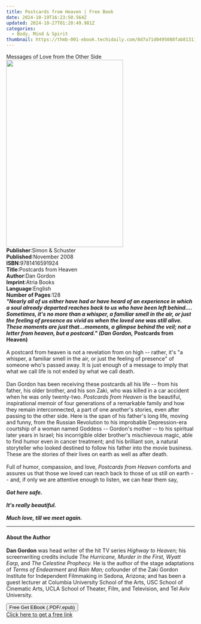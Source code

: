 ```yaml
---
title: Postcards from Heaven | Free Book
date: 2024-10-19T16:23:50.564Z
updated: 2024-10-27T01:20:49.981Z
categories:
  - Body, Mind & Spirit
thumbnail: https://thmb-001-ebook.techidaily.com/8d7a71d0495088fab813110526cbc6770a7f7475a39b679768b54b57c3898b46.jpg
---
```

<main id="book-container">
  <div class="flex flex-col">
    <div class="book-brief flex-1 py-6 px-4 sm:p-6 md:py-10 md:px-8">
      <!-- brief-->
      <div class="book-brief-main">Messages of Love from the Other Side</div>
    </div>
    <div
      class="book-meta-info flex-1 grid gap-4 col-start-1 col-end-3 row-start-1 sm:mb-6 sm:grid-cols-4 lg:gap-6 lg:col-start-2 lg:row-end-6 lg:row-span-6 lg:mb-0"
    >
      <div
        class="book-meta-info-left place-content-center mt-4 p-4 text-sm leading-6 col-start-2 col-span-2 dark:text-slate-400"
      >
        <img
          class="w-full h-500 object-cover rounded-lg sm:h-255 sm:col-span-2 lg:col-span-full"
          src="https://img-001-ebook.techidaily.com/ad3fac67b5901cda2704c074c29c23ce30f9afbec9f01da469716f8dc7ee03df.jpg"
          alt=""
          width="312"
          height="500"
        />
      </div>
      <div
        class="book-meta-info-right mt-2 col-start-1 row-start-2 col-span-3 self-center"
      >
        <!-- meta data  -->
        <div class="flex flex-col px-4 md:px-8">
          <div class="flex-1">
            <strong>Publisher</strong>:<span class="px-2"
              >Simon &amp; Schuster</span
            >
          </div>
          <div class="flex-1">
            <strong>Published</strong>:<span class="px-2">November 2008</span>
          </div>
          <div class="flex-1">
            <strong>ISBN</strong>:<span class="px-2">9781416591924</span>
          </div>
          <div class="flex-1">
            <strong>Title</strong>:<span class="px-2"
              >Postcards from Heaven</span
            >
          </div>
          <div class="flex-1">
            <strong>Author</strong>:<span class="px-2">Dan Gordon</span>
          </div>
          <div class="flex-1">
            <strong>Imprint</strong>:<span class="px-2">Atria Books</span>
          </div>
          <div class="flex-1">
            <strong>Language</strong>:<span class="px-2">English</span>
          </div>
          <div class="flex-1">
            <strong>Number of Pages</strong>:<span class="px-2">128</span>
          </div>
        </div>
      </div>
    </div>
    <div class="book-description flex-1 py-6 px-4 sm:p-6 md:py-10 md:px-8">
      <div class="book-description-main">
        <div accordion-content="" id="description">
          <b
            ><i
              >"Nearly all of us either have had or have heard of an experience
              in which a soul already departed reaches back to us who have been
              left behind.... Sometimes, it's no more than a whisper, a familiar
              smell in the air, or just the feeling of presence as vivid as when
              the loved one was still alive. These moments are just
              that...moments, a glimpse behind the veil; not a letter from
              heaven, but a postcard." (Dan Gordon,</i
            >
            Postcards from Heaven)</b
          ><br /><br />
          A postcard from heaven is not a revelation from on high -- rather,
          it's "a whisper, a familiar smell in the air, or just the feeling of
          presence" of someone who's passed away. It is just enough of a message
          to imply that what we call life is not ended by what we call death.
          <br /><br />
          Dan Gordon has been receiving these postcards all his life -- from his
          father, his older brother, and his son Zaki, who was killed in a car
          accident when he was only twenty-two. <i>Postcards from Heaven</i> is
          the beautiful, inspirational memoir of four generations of a
          remarkable family and how they remain interconnected, a part of one
          another's stories, even after passing to the other side. Here is the
          span of his father's long life, moving and funny, from the Russian
          Revolution to his improbable Depression-era courtship of a woman named
          Goddess -- Gordon's mother -- to his spiritual later years in Israel;
          his incorrigible older brother's mischievous magic, able to find humor
          even in cancer treatment; and his brilliant son, a natural storyteller
          who looked destined to follow his father into the movie business.
          These are the stories of their lives on earth as well as after death.
          <br /><br />
          Full of humor, compassion, and love,
          <i>Postcards from Heaven</i> comforts and assures us that those we
          loved can reach back to those of us still on earth -- and, if only we
          are attentive enough to listen, we can hear them say, <br /><br /><b
            ><i>
              Got here safe. <br /><br />
              It's really beautiful. <br /><br />
              Much love, till we meet again.
            </i></b
          >
        </div>
        <div class="accordion-fader"></div>
      </div>
    </div>
    <div class="book-excerpts flex-1 py-6 px-4 sm:p-6 md:py-10 md:px-8">
      <!-- excerpts-->
      <div class="book-excerpts-main">
        <hr />
        <h4 class="placeholder placeholder-heading">
          <span>About the Author</span>
        </h4>
        <p>
          <b>Dan Gordon</b> was head writer of the hit TV series
          <i>Highway to Heaven;</i> his screenwriting credits include
          <i>The Hurricane, Murder in the First, Wyatt Earp,</i> and
          <i>The Celestine Prophecy.</i> He is the author of the stage
          adaptations of <i>Terms of Endearment</i> and
          <i>Rain Man;</i> cofounder of the Zaki Gordon Institute for
          Independent Filmmaking in Sedona, Arizona; and has been a guest
          lecturer at Columbia University School of the Arts, USC School of
          Cinematic Arts, UCLA School of Theater, Film, and Television, and Tel
          Aviv University.
        </p>
      </div>
    </div>
    <div
      class="book-about-author flex-1 py-6 px-4 sm:p-6 md:py-10 md:px-8"
    ></div>
    <div class="book-free-get flex-1 py-6 px-4 sm:p-6 md:py-10 md:px-8">
      <button
        id="btn-free-get"
        class="bg-blue-500 hover:bg-blue-700 text-white font-bold py-2 px-4 rounded"
      >
        Free Get EBook (.PDF/.epub)
      </button>
      <div id="countdown-display" class="px-2 text-lg mt-2"></div>
      <a
        id="free-link"
        class="hidden bg-blue-500 hover:bg-blue-700 text-white font-bold py-2 px-4 rounded"
        href="https://www.ebooks.com/en-us/book/211315078/postcards-from-heaven/dan-gordon/"
        target="_blank"
        >Click here to get a free link</a
      >
    </div>
    <script>
      let countdownTime = 0;
      let countdownInterval = null;
      document
        .getElementById('btn-free-get')
        .addEventListener('click', startCountdown);
      function startCountdown() {
        countdownTime = new Date().getTime() + 60000 * 3;
        countdownInterval = setInterval(updateCountdown, 1000);
        document.getElementById('btn-free-get').disabled = true;
        document
          .getElementById('btn-free-get')
          .classList.add('bg-gray-500', 'cursor-not-allowed');
      }
      function updateCountdown() {
        let currentTime = new Date().getTime();
        let timeLeft = countdownTime - currentTime;
        let secondsLeft = Math.floor(timeLeft / 1000);
        document.getElementById('countdown-display').innerHTML =
          `Remaining time: ${secondsLeft} seconds.`;
        if (secondsLeft <= 0) {
          clearInterval(countdownInterval);
          document.getElementById('btn-free-get').classList.add('hidden');
          document.getElementById('free-link').classList.remove('hidden');
          document.getElementById('countdown-display').innerHTML = '';
        }
      }
    </script>
  </div>
</main>

<ins class="adsbygoogle"
      style="display:block"
      data-ad-client="ca-pub-7571918770474297"
      data-ad-slot="8358498916"
      data-ad-format="auto"
      data-full-width-responsive="true"></ins>
    